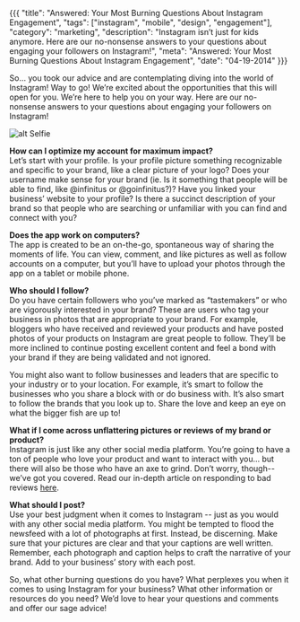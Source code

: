 {{{
  "title": "Answered: Your Most Burning Questions About Instagram Engagement",
  "tags": ["instagram", "mobile", "design", "engagement"],
  "category": "marketing",
  "description": "Instagram isn’t just for kids anymore. Here are our no-nonsense answers to your questions about engaging your followers on Instagram!",
  "meta": "Answered: Your Most Burning Questions About Instagram Engagement",
  "date": "04-19-2014"
}}}

So… you took our advice and are contemplating diving into the world of Instagram! Way to go! We’re excited about the opportunities that this will open for you. We’re here to help you on your way. Here are our no-nonsense answers to your questions about engaging your followers on Instagram! 

![alt Selfie](//dddb43dxo5lmp.cloudfront.net/blog-images/selfie.gif "Selfie")
 
**How can I optimize my account for maximum impact?**<br>
Let’s start with your profile. Is your profile picture something recognizable and specific to your brand, like a clear picture of your logo? Does your username make sense for your brand (ie. Is it something that people will be able to find, like @infinitus or @goinfinitus?)? Have you linked your business’ website to your profile? Is there a succinct description of your brand so that people who are searching or unfamiliar with you can find and connect with you?

**Does the app work on computers?**<br>
The app is created to be an on-the-go, spontaneous way of sharing the moments of life. You can view, comment, and like pictures as well as follow accounts on a computer, but you’ll have to upload your photos through the app on a tablet or mobile phone.  

**Who should I follow?**<br>
Do you have certain followers who you’ve marked as “tastemakers” or who are vigorously interested in your brand? These are users who tag your business in photos that are appropriate to your brand. For example, bloggers who have received and reviewed your products and have posted photos of your products on Instagram are great people to follow. They’ll be more inclined to continue posting excellent content and feel a bond with your brand if they are being validated and not ignored. 

You might also want to follow businesses and leaders that are specific to your industry or to your location. For example, it’s smart to follow the businesses who you share a block with or do business with. It’s also smart to follow the brands that you look up to. Share the love and keep an eye on what the bigger fish are up to!

**What if I come across unflattering pictures or reviews of my brand or product?**<br>
Instagram is just like any other social media platform. You’re going to have a ton of people who love your product and want to interact with you… but there will also be those who have an axe to grind. Don’t worry, though-- we’ve got you covered. Read our in-depth article on responding to bad reviews [here](http://www.goinfinitus.com/myposts/what-to-do-with-bad-reviews).

**What should I post?**<br>
Use your best judgment when it comes to Instagram -- just as you would with any other social media platform. You might be tempted to flood the newsfeed with a lot of photographs at first. Instead, be discerning. Make sure that your pictures are clear and that your captions are well written. Remember, each photograph and caption helps to craft the narrative of your brand. Add to your business’ story with each post.

So, what other burning questions do you have? What perplexes you when it comes to using Instagram for your business? What other information or resources do you need? We’d love to hear your questions and comments and offer our sage advice!

